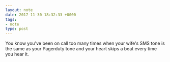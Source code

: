 ```yaml
---
layout: note
date: 2017-11-30 18:32:33 +0000 
tags:
- note
type: post
---
```

You know you've been on call too many times when your wife's SMS tone is the same as your Pagerduty tone and your heart skips a beat every time you hear it.